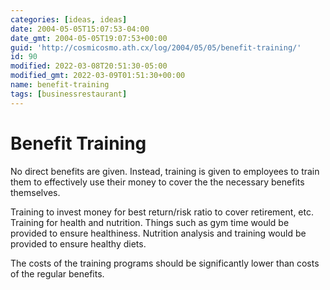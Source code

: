 ```yaml
---
categories: [ideas, ideas]
date: 2004-05-05T15:07:53-04:00
date_gmt: 2004-05-05T19:07:53+00:00
guid: 'http://cosmicosmo.ath.cx/log/2004/05/05/benefit-training/'
id: 90
modified: 2022-03-08T20:51:30-05:00
modified_gmt: 2022-03-09T01:51:30+00:00
name: benefit-training
tags: [businessrestaurant]
---
```


Benefit Training
================

No direct benefits are given. Instead, training is given to employees to train them to effectively use their money to cover the the necessary benefits themselves.

Training to invest money for best return/risk ratio to cover retirement, etc.
Training for health and nutrition. Things such as gym time would be provided to ensure healthiness. Nutrition analysis and training would be provided to ensure healthy diets.

The costs of the training programs should be significantly lower than costs of the regular benefits.
